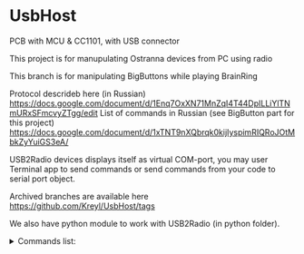 # UsbHost
PCB with MCU &amp; CC1101, with USB connector

This project is for manupulating Ostranna devices from PC using radio

This branch is for manipulating BigButtons while playing BrainRing 


Protocol descrideb here (in Russian) https://docs.google.com/document/d/1Enq7OxXN71MnZqI4T44DpILLiYlTNmURxSFmcvyZTgg/edit
List of commands in Russian (see BigButton part for this project) 
https://docs.google.com/document/d/1xTNT9nXQbrqk0kijIyspimRIQRoJOtMbkZyYuiGS3eA/

USB2Radio devices displays itself as virtual COM-port, you may user Terminal app to send commands or send commands from your code to serial port object. 

Archived branches are available here https://github.com/Kreyl/UsbHost/tags

We also have python module to work with USB2Radio  (in python folder). 

<details>
  <summary>Commands list:</summary> 

*get_port_list() function returns list of available comports as ['COM3', 'COM5', 'COM20' ...];

*get_device_port function returns first found port with Ostranna device (answer 'Ack 0' to 'Ping\r\n') as 'COM4';

*get_all_device_ports() returns list of comports with Ostranna devices connected 
                        (answer 'Ack 0' to 'Ping\r\n') as ['COM4', ...];

*open_port(port_id: str) takes comport as str parameter (open_port('COM4') and returns open port or None;

*send command(ser, command, parameters) send command with parameters to ser port, returns send status
              ("ok", "Bad data", "Unknown command" or "No device port") ;

*send query(ser, command, parameters) send query with parameters to ser port and returns answer;

*close_port(ser) gets result of open_port(port_id) as parameter and closes it .
</details>
